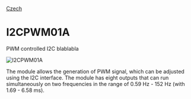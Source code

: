 
[Czech](./README.cs.md)
<!--- module --->
# I2CPWM01A
<!--- Emodule --->

<!--- subtitle --->PWM controlled I2C blablabla<!--- Esubtitle --->

![I2CPWM01A](/doc/img/I2CPWM01A_top_big.jpg)

<!--- description --->The module allows the generation of PWM signal, which can be adjusted using the I2C interface. The module has eight outputs that can run simultaneously on two frequencies in the range of 0.59 Hz - 152 Hz (with 1.69 - 6.58 ms).<!--- Edescription --->
            